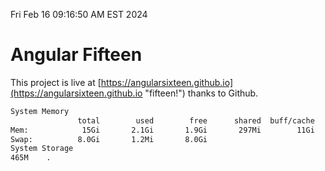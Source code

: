 Fri Feb 16 09:16:50 AM EST 2024

# Angular Fifteen


This project is live at [https://angularsixteen.github.io](https://angularsixteen.github.io "fifteen!") thanks to Github.

```bash
System Memory
               total        used        free      shared  buff/cache   available
Mem:            15Gi       2.1Gi       1.9Gi       297Mi        11Gi        13Gi
Swap:          8.0Gi       1.2Mi       8.0Gi
System Storage
465M	.
```
```bash
